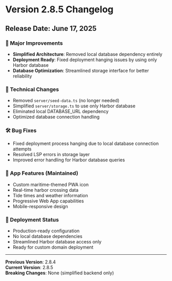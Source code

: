 # Version 2.8.5 Changelog

## Release Date: June 17, 2025

### 🚀 Major Improvements
- **Simplified Architecture**: Removed local database dependency entirely
- **Deployment Ready**: Fixed deployment hanging issues by using only Harbor database
- **Database Optimization**: Streamlined storage interface for better reliability

### 🔧 Technical Changes
- Removed `server/seed-data.ts` (no longer needed)
- Simplified `server/storage.ts` to use only Harbor database
- Eliminated local DATABASE_URL dependency
- Optimized database connection handling

### 🛠️ Bug Fixes
- Fixed deployment process hanging due to local database connection attempts
- Resolved LSP errors in storage layer
- Improved error handling for Harbor database queries

### 📱 App Features (Maintained)
- Custom maritime-themed PWA icon
- Real-time harbor crossing data
- Tide times and weather information
- Progressive Web App capabilities
- Mobile-responsive design

### 🎯 Deployment Status
- Production-ready configuration
- No local database dependencies
- Streamlined Harbor database access only
- Ready for custom domain deployment

---

**Previous Version**: 2.8.4  
**Current Version**: 2.8.5  
**Breaking Changes**: None (simplified backend only)